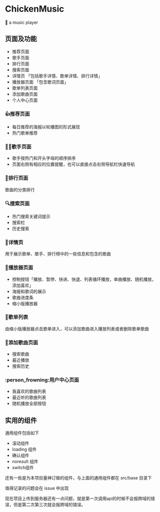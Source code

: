 # ChickenMusic

:baby_chick:  a music player

## 页面及功能

- 推荐页面
- 歌手页面
- 排行页面
- 搜索页面
- 详情页 「包括歌手详情、歌单详情、排行详情」
- 播放器页面 「包含歌词页面」
- 歌单列表页面
- 添加歌曲页面
- 个人中心页面

### :+1:推荐页面

- 每日推荐的海报以轮播图的形式展现
- 热门歌单推荐

### :man_singer:歌手页面

- 歌手按热门和开头字母的顺序排序
- 页面右侧有相应的位置提醒，也可以直接点击右侧导航栏快速导航

### :notebook:排行页面

歌曲的分类排行

### :mag:搜索页面

- 热门搜索关键词提示
- 搜索栏
- 历史搜索

### :page_facing_up:详情页

用于展示歌单、歌手、排行榜中的一些信息和包含的歌曲

### :musical_note:播放器页面

- 控制按钮「播放、暂停、快进、快退、列表循环播放，单曲播放、随机播放，添加喜欢」
- 海报和歌词的展示
- 歌曲进度条
- 缩小版播放器

### :radio_button:歌单列表

由缩小版播放器点击歌单进入，可以添加歌曲进入播放列表或者删除歌单歌曲

 ### :musical_keyboard:添加歌曲页面

- 搜索歌曲
- 最近播放
- 搜索历史

### :person_frowning:用户中心页面

- 我喜欢的歌曲列表
- 最近听的歌曲列表
- 随机播放全部按钮

## 实用的组件

通用组件包括如下

- 滚动组件
- loading 组件
- 确认组件
- noresult 组件
- switch组件

还有一些是为本项目量神订做的组件，与上面的通用组件都在 src/base 目录下



值得记录的问题会在 issue 中出现

现在项目上传到服务器还有一点问题，就是第一次调用api的时候不会报跨域的错误，但是第二次第三次就会报跨域的错误。

